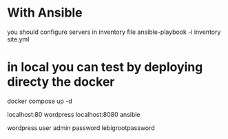# With Ansible
you should configure servers in inventory file
ansible-playbook -i inventory site.yml

# in local you can test by deploying directy the docker 

docker compose up -d 

localhost:80 wordpress
localhost:8080 ansible

wordpress user admin password lebigrootpassword